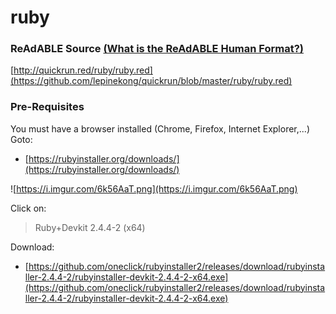 
# ruby


### ReAdABLE Source [(What is the ReAdABLE Human Format?)](http://readablehumanformat.com)

[http://quickrun.red/ruby/ruby.red](https://github.com/lepinekong/quickrun/blob/master/ruby/ruby.red)


### Pre-Requisites

You must have a browser installed (Chrome, Firefox, Internet Explorer,...)
Goto:
- [https://rubyinstaller.org/downloads/](https://rubyinstaller.org/downloads/)
                        
![https://i.imgur.com/6k56AaT.png](https://i.imgur.com/6k56AaT.png)
                    
Click on:
>Ruby+Devkit 2.4.4-2 (x64)

Download:
- [https://github.com/oneclick/rubyinstaller2/releases/download/rubyinstaller-2.4.4-2/rubyinstaller-devkit-2.4.4-2-x64.exe](https://github.com/oneclick/rubyinstaller2/releases/download/rubyinstaller-2.4.4-2/rubyinstaller-devkit-2.4.4-2-x64.exe)
                        
